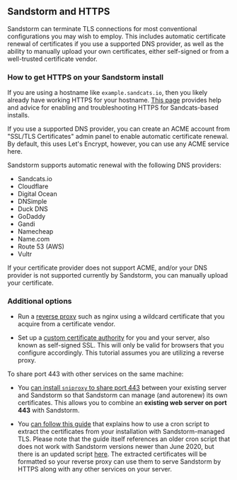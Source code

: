 ## Sandstorm and HTTPS

Sandstorm can terminate TLS connections for most conventional configurations you may wish to employ. This
includes automatic certificate renewal of certificates if you use a supported DNS provider, as well as the
ability to manually upload your own certificates, either self-signed or from a well-trusted certificate vendor.

### How to get HTTPS on your Sandstorm install

If you are using a hostname like `example.sandcats.io`, then you likely already have working HTTPS for your
hostname. [This page](sandcats-https.md) provides help and advice for enabling and troubleshooting HTTPS for
Sandcats-based installs.

If you use a supported DNS provider, you can create an ACME account from "SSL/TLS Certificates" admin panel
to enable automatic certificate renewal. By default, this uses Let's Encrypt, however, you can use any ACME
service here.

Sandstorm supports automatic renewal with the following DNS providers:
- Sandcats.io
- Cloudflare
- Digital Ocean
- DNSimple
- Duck DNS
- GoDaddy
- Gandi
- Namecheap
- Name.com
- Route 53 (AWS)
- Vultr

If your certificate provider does not support ACME, and/or your DNS provider is not supported currently by
Sandstorm, you can manually upload your certificate.

### Additional options

- Run a [reverse proxy](reverse-proxy.md) such as nginx using a wildcard certificate that you
  acquire from a certificate vendor.

- Set up a [custom certificate authority](self-signed.md) for you and your server, also known as
  self-signed SSL. This will only be valid for browsers that you configure accordingly. This tutorial assumes
  you are utilizing a reverse proxy.

To share port 443 with other services on the same machine:

- You [can install `sniproxy` to share port 443](sniproxy.md) between your existing server and Sandstorm so that
  Sandstorm can manage (and autorenew) its own certificates. This allows you to combine an **existing
  web server on port 443** with Sandstorm.

- You [can follow this guide](https://web.archive.org/web/20190922195059/https://juanjoalvarez.net/es/detail/2017/jan/12/how-set-sandstorm-behind-reverse-proxy-keeping-you/)
  that explains how to use a cron script to extract the certificates from your installation with
  Sandstorm-managed TLS. Please note that the guide itself references an older cron script that
  does not work with Sandstorm versions newer than June 2020, but there is an updated script
  [here](https://github.com/Michael-S/sandstorm_certs_extract_cron). The extracted certificates
  will be formatted so your reverse proxy can use them to serve Sandstorm by HTTPS
  along with any other services on your server.
